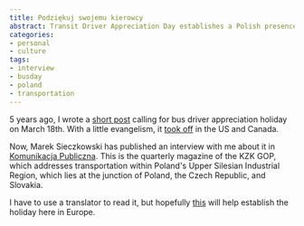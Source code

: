 ```yaml
---
title: Podziękuj swojemu kierowcy
abstract: Transit Driver Appreciation Day establishes a Polish presence.
categories:
- personal
- culture
tags:
- interview
- busday
- poland
- transportation
---
```


5 years ago, I wrote a [short post]("/2009/02/23/bus-driver-appreciation-day.html") calling for bus driver appreciation holiday on March 18th. With a little evangelism, it [took off](https://duckduckgo.com/?q=%22transit+driver+appreciation+day%22&t=gerwitz) in the US and Canada.

Now, Marek Sieczkowski has published an interview with me about it in [Komunikacja Publiczna](http://www.kzkgop.com.pl/publikacje/wydania/2/w-104-32014-komunikacja-32014.html). This is the quarterly magazine of the KZK GOP, which addresses transportation within Poland's Upper Silesian Industrial Region, which lies at the junction of Poland, the Czech Republic, and Slovakia.

I have to use a translator to read it, but hopefully [this](2014-08-27-komunikacja/KP3-2014.pdf) will help establish the holiday here in Europe.
